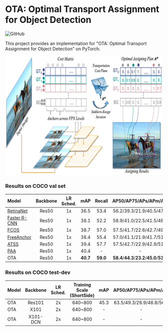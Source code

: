 # OTA: Optimal Transport Assignment for Object Detection

![GitHub](https://img.shields.io/github/license/Megvii-BaseDetection/LLA)

This project provides an implementation for "OTA: Optimal Transport Assignment for Object Detection" on PyTorch.

<img src="./ota.png" width="800" height="380">

### Results on COCO val set

| Model | Backbone | LR Sched. | mAP | Recall | AP50/AP75/APs/APm/APl | Download |
|:------| :----:   | :----: |:---:| :---:| :---:| :---:|
|  [RetinaNet](https://github.com/Megvii-BaseDetection/cvpods/tree/master/playground/detection/coco/retinanet/retinanet.res50.fpn.coco.multiscale.1x) | Res50   | 1x       | 36.5 |  53.4  |  56.2/39.3/21.9/40.5/47.7  | - |
|  [Faster R-CNN](https://github.com/Megvii-BaseDetection/cvpods/tree/master/playground/detection/coco/rcnn/faster_rcnn.res50.fpn.coco.multiscale.1x) | Res50   | 1x       | 38.1 |  52.2  |  58.9/41.0/22.5/41.5/48.9  | - |
|  [FCOS](https://github.com/Megvii-BaseDetection/cvpods/tree/master/playground/detection/coco/fcos/fcos.res50.fpn.coco.800size.1x) | Res50   | 1x       | 38.7 |  57.0   | 57.5/41.7/22.6/42.7/49.9   | - |
|  [FreeAnchor](https://github.com/Megvii-BaseDetection/cvpods/tree/master/playground/detection/coco/free_anchor/free_anchor.res50.fpn.coco.800size.1x) | Res50   | 1x | 38.4 | 55.4  | 57.0/41.1/21.9/41.7/51.8      | - |
|  [ATSS](https://github.com/Megvii-BaseDetection/cvpods/tree/master/playground/detection/coco/atss/atss.res50.fpn.coco.800size.1x) | Res50   | 1x    | 39.4 | 57.7    |  57.5/42.7/22.9/42.9/51.2   | - |
|  [PAA](https://github.com/kkhoot/PAA) | Res50   | 1x  | 40.4 |   -  |  -   | - |
|  OTA | Res50   | 1x       | **40.7**  |  **59.0** |  **58.4**/**44.3**/**23.2**/**45.0**/**53.6**    | [weights](https://megvii-my.sharepoint.cn/:u:/g/personal/gezheng_megvii_com/ETpQpDF_5E5JlmNfK1h4zLABNH1St_BXLnkvbpKjAEB5Tg) |

### Results on COCO test-dev
| Model | Backbone | LR Sched. | Training Scale (ShortSide) |mAP | AP50/AP75/APs/APm/APl | Download |
|:------| :----:   | :----: |:---:| :---:| :---:| :---:|
|  OTA | Res101   | 2x | 640~800 | 45.3 | 63.5/49.3/26.9/48.8/56.1   | weights |
|  OTA | X101     | 2x | 640~800 | - | - | weights |
|  OTA | X101-DCN | 2x | 640~800 | - |   - | weights |
